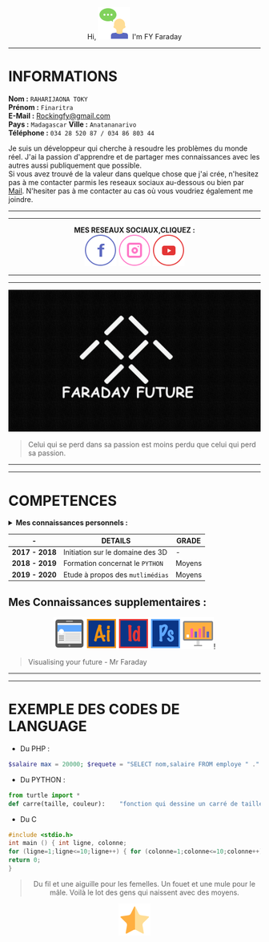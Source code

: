 <center>

Hi, ![Salut](studenttalk.png) I'm FY Faraday
</center>

___

# **INFORMATIONS**

**Nom :** `RAHARIJAONA TOKY`  
**Prénom :** `Finaritra`  
**E-Mail :** Rockingfy@gmail.com  
**Pays :** `Madagascar`    **Ville :** `Anatananarivo`  
**Téléphone :** `034 28 520 87 / 034 86 803 44`  

Je suis un développeur qui cherche à resoudre les problèmes du monde réel. J'ai la passion d'apprendre et de partager mes connaissances avec les autres aussi publiquement que possible.  
Si vous avez trouvé de la valeur dans quelque chose que j'ai crée, n'hesitez pas à me contacter parmis les reseaux sociaux au-dessous ou bien par [Mail](Rockingfy@gmail.com). N'hesiter pas à me contacter au cas où vous voudriez également me joindre.  

___
___
<center>

**MES RESEAUX SOCIAUX,CLIQUEZ :**  
[![Facebook](fbico.png)](http://www.facebook.com/mrfaraday.code365)
[![Instagram](instico.png)](http://www.instagram.com/code365)
[![Youtube](ytico.png)](http://www.youtube.com/tokyfinaritra)

</center>

____
____
<center>

![Dossier Dev](Faraday.png)

</center>

> Celui qui se perd dans sa passion est moins perdu que celui qui perd sa passion.
___
___

# **COMPETENCES**
<details>
    <summary><strong>Mes connaissances personnels :</strong></summary> 
        - Wordpress<br>  
        - Elementor<br>
        - Python<br>
        - Django<br>
        - Html et CSS<br>
        - Blender<br>
        - Archicad<br> 
</details>


| - | DETAILS | GRADE |
|---|---|---|
|**2017 - 2018**|Initiation sur le domaine des 3D |-| 
|**2018 - 2019**|Formation concernat le `PYTHON` |Moyens|
|**2019 - 2020**|Etude à propos des `mutlimédias` |Moyens|  


## Mes Connaissances supplementaires :

<center>

![Social](social.png)![AI](ai.png)![ID](id.png)![PS](ps.png)![DISPSTAT](displaystats.png)!

</center>

> Visualising your future - Mr Faraday

___
___
 
 # **EXEMPLE DES CODES DE LANGUAGE**

* Du PHP :
 ```php
 $salaire max = 20000; $requete = "SELECT nom,salaire FROM employe " ." WHERE salaire <= $salaire max"; $resultat = mysql query($requete,$connect) or die(’Erreur durant l’execution de la requete’); print "<h3>Employ´es gagnant moins de " ."$salaire max euros par an</h3>"; while ($nuplet = mysql fetch assoc($resultat)) { $nom = $nuplet[’nom’]; $sal = $nuplet[’salaire’]; print "<p>$nom gagne $salaire euros par ans.</p>"; }
  ``` 
* Du PYTHON :
```Python
from turtle import *
def carre(taille, couleur):    "fonction qui dessine un carré de taille et de couleur déterminées"    color(couleur)    c =0    while c <4:        forward(taille)        right(90)        c = c +1
```
* Du C
```C
#include <stdio.h>
int main () { int ligne, colonne;
for (ligne=1;ligne<=10;ligne++) { for (colonne=1;colonne<=10;colonne++) { printf("%4d",ligne*colonne); /* affichage sur 4 caractères */ } printf("\n"); }
return 0;
}
```
<center>

> Du fil et une aiguille pour les femelles. Un fouet et une mule pour le mâle. Voilà le lot des gens qui naissent avec des moyens.

![Star](star.png)
